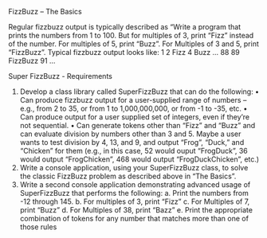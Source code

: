 FizzBuzz – The Basics

Regular fizzbuzz output is typically described as “Write a program that prints the numbers from 1 to 100. But for multiples of 3, print “Fizz” instead of the number. For multiples of 5, print “Buzz”. For Multiples of 3 and 5, print “FizzBuzz”. Typical fizzbuzz output looks like:
1
2
Fizz
4
Buzz
…
88
89
FizzBuzz
91
…

Super FizzBuzz - Requirements

1.	Develop a class library called SuperFizzBuzz that can do the following:
	•	Can produce fizzbuzz output for a user-supplied range of numbers – e.g., from 2 to 35, or from 1 to 1,000,000,000, or from -1 to -35, etc.
	•	Can produce output for a user supplied set of integers, even if they’re not sequential.
	•	Can generate tokens other than “Fizz” and “Buzz” and can evaluate division by numbers other than 3 and 5. Maybe a user wants to test division by 4, 13, and 9, and output “Frog”, “Duck,” and “Chicken” for them (e.g., in this case, 52 would ouput “FrogDuck”, 36 would output “FrogChicken”, 468 would output “FrogDuckChicken”, etc.)
2.	Write a console application, using your SuperFizzBuzz class, to solve the classic FizzBuzz problem as described above in “The Basics”.
3.	Write a second console application demonstrating advanced usage of SuperFizzBuzz that performs the following:
	a.	Print the numbers from -12 through 145.
	b.	For multiples of 3, print “Fizz”
	c.	For Multiples of 7, print “Buzz”
	d.	For Multiples of 38, print “Bazz”
	e.	Print the appropriate combination of tokens for any number that matches more than one of those rules
